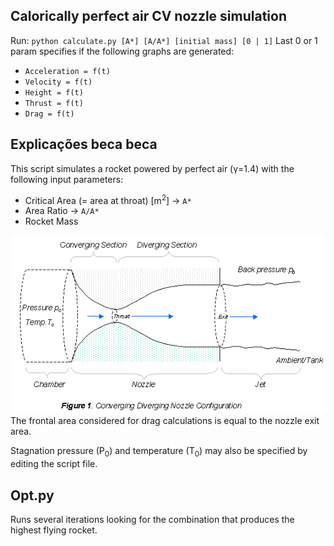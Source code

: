 ## Calorically perfect air CV nozzle simulation

Run: `python calculate.py [A*] [A/A*] [initial mass] [0 | 1]`
Last 0 or 1 param specifies if the following graphs are generated:
- `Acceleration = f(t)`
- `Velocity = f(t)`
- `Height = f(t)`
- `Thrust = f(t)`
- `Drag = f(t)`
## Explicações beca beca
This script simulates a rocket powered by perfect air (γ=1.4) with the following input parameters:
- Critical Area (= area at throat) [m<sup>2</sup>] -> `A*`
- Area Ratio -> `A/A*`
- Rocket Mass

![img.png](img.png)
The frontal area considered for drag calculations is equal to the nozzle exit area.

Stagnation pressure (P<sub>0</sub>) and temperature (T<sub>0</sub>) may also be specified by editing the script file.

## Opt.py
Runs several iterations looking for the combination that produces the highest flying rocket.